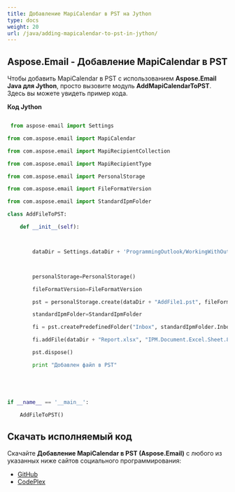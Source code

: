 ```yaml
---
title: Добавление MapiCalendar в PST на Jython
type: docs
weight: 20
url: /java/adding-mapicalendar-to-pst-in-jython/
---
```


## **Aspose.Email - Добавление MapiCalendar в PST**
Чтобы добавить MapiCalendar в PST с использованием **Aspose.Email Java для Jython**, просто вызовите модуль **AddMapiCalendarToPST**. Здесь вы можете увидеть пример кода.

**Код Jython**

```python

 from aspose-email import Settings

from com.aspose.email import MapiCalendar

from com.aspose.email import MapiRecipientCollection

from com.aspose.email import MapiRecipientType

from com.aspose.email import PersonalStorage

from com.aspose.email import FileFormatVersion

from com.aspose.email import StandardIpmFolder

class AddFileToPST:

    def __init__(self):



        dataDir = Settings.dataDir + 'ProgrammingOutlook/WorkingWithOutlookPersonalStorage/AddFileToPST/'



        personalStorage=PersonalStorage()

        fileFormatVersion=FileFormatVersion

        pst = personalStorage.create(dataDir + "AddFile1.pst", fileFormatVersion.Unicode)

        standardIpmFolder=StandardIpmFolder

        fi = pst.createPredefinedFolder("Inbox", standardIpmFolder.Inbox)

        fi.addFile(dataDir + "Report.xlsx", "IPM.Document.Excel.Sheet.8")

        pst.dispose()

        print "Добавлен файл в PST"





if __name__ == '__main__':        

    AddFileToPST()

```

## **Скачать исполняемый код**
Скачайте **Добавление MapiCalendar в PST (Aspose.Email)** с любого из указанных ниже сайтов социального программирования:

- [GitHub](https://github.com/aspose-email/Aspose.Email-for-Java/releases/tag/Aspose.Email_Java_for_Jython-v1.0)
- [CodePlex](https://archive.codeplex.com/?p=asposeemailjavajython)